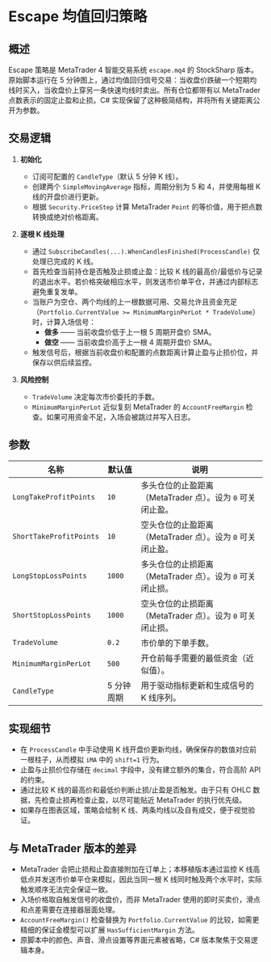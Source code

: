 # Escape 均值回归策略

## 概述
Escape 策略是 MetaTrader 4 智能交易系统 `escape.mq4` 的 StockSharp 版本。原始脚本运行在 5 分钟图上，通过均值回归信号交易：当收盘价跌破一个短期均线时买入，当收盘价上穿另一条快速均线时卖出。所有仓位都带有以 MetaTrader 点数表示的固定止盈和止损。C# 实现保留了这种极简结构，并将所有关键距离公开为参数。

## 交易逻辑
1. **初始化**
   - 订阅可配置的 `CandleType`（默认 5 分钟 K 线）。
   - 创建两个 `SimpleMovingAverage` 指标，周期分别为 5 和 4，并使用每根 K 线的开盘价进行更新。
   - 根据 `Security.PriceStep` 计算 MetaTrader `Point` 的等价值，用于把点数转换成绝对价格距离。

2. **逐根 K 线处理**
   - 通过 `SubscribeCandles(...).WhenCandlesFinished(ProcessCandle)` 仅处理已完成的 K 线。
   - 首先检查当前持仓是否触及止损或止盈：比较 K 线的最高价/最低价与记录的退出水平。若价格突破相应水平，则发送市价单平仓，并通过内部标志避免重复发单。
   - 当账户为空仓、两个均线的上一根数据可用、交易允许且资金充足（`Portfolio.CurrentValue >= MinimumMarginPerLot * TradeVolume`）时，计算入场信号：
     * **做多** —— 当前收盘价低于上一根 5 周期开盘价 SMA。
     * **做空** —— 当前收盘价高于上一根 4 周期开盘价 SMA。
   - 触发信号后，根据当前收盘价和配置的点数距离计算止盈与止损价位，并保存以供后续监控。

3. **风险控制**
   - `TradeVolume` 决定每次市价委托的手数。
   - `MinimumMarginPerLot` 近似复刻 MetaTrader 的 `AccountFreeMargin` 检查。如果可用资金不足，入场会被跳过并写入日志。

## 参数
| 名称 | 默认值 | 说明 |
| --- | --- | --- |
| `LongTakeProfitPoints` | `10` | 多头仓位的止盈距离（MetaTrader 点）。设为 `0` 可关闭止盈。 |
| `ShortTakeProfitPoints` | `10` | 空头仓位的止盈距离（MetaTrader 点）。设为 `0` 可关闭止盈。 |
| `LongStopLossPoints` | `1000` | 多头仓位的止损距离（MetaTrader 点）。设为 `0` 可关闭止损。 |
| `ShortStopLossPoints` | `1000` | 空头仓位的止损距离（MetaTrader 点）。设为 `0` 可关闭止损。 |
| `TradeVolume` | `0.2` | 市价单的下单手数。 |
| `MinimumMarginPerLot` | `500` | 开仓前每手需要的最低资金（近似值）。 |
| `CandleType` | 5 分钟周期 | 用于驱动指标更新和生成信号的 K 线序列。 |

## 实现细节
- 在 `ProcessCandle` 中手动使用 K 线开盘价更新均线，确保保存的数值对应前一根柱子，从而模拟 `iMA` 中的 `shift=1` 行为。
- 止盈与止损价位存储在 `decimal` 字段中，没有建立额外的集合，符合高阶 API 的约束。
- 通过比较 K 线的最高价和最低价判断止损/止盈是否触发。由于只有 OHLC 数据，先检查止损再检查止盈，以尽可能贴近 MetaTrader 的执行优先级。
- 如果存在图表区域，策略会绘制 K 线、两条均线以及自有成交，便于视觉验证。

## 与 MetaTrader 版本的差异
- MetaTrader 会把止损和止盈直接附加在订单上；本移植版本通过监控 K 线高低点并发送市价单平仓来模拟，因此当同一根 K 线同时触及两个水平时，实际触发顺序无法完全保证一致。
- 入场价格取自触发信号的收盘价，而非 MetaTrader 使用的即时买卖价，滑点和点差需要在连接器层面处理。
- `AccountFreeMargin()` 检查替换为 `Portfolio.CurrentValue` 的比较，如需更精细的保证金模型可以扩展 `HasSufficientMargin` 方法。
- 原脚本中的颜色、声音、滑点设置等界面元素被省略，C# 版本聚焦于交易逻辑本身。
